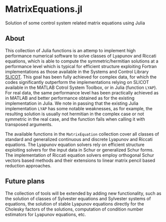# MatrixEquations.jl
Solution of some control system related matrix equations using Julia

## About
This collection of Julia functions is an attemp to implement high performance
numerical software to solve classes of Lyapunov and Riccati equations, which
is able to compute the symmetric/hermitian solutions at a performance level
which is typical for efficient structure exploiting Fortran implementations as those
available in the Systems and Control Library [SLICOT](http://slicot.org/).
This goal has been fully achieved for complex data, for which the codes significantly outperform the implementations relying on SLICOT available in the MATLAB Cotrol System Toolbox, or in Julia (function `LYAP`).
For real data, the same performance level has been practically achieved as in MATLAB and
better performance obtained as for the existing implementation in Julia. We note in passing
that the existing Julia implementation `LYAP` has some notable weaknesses, as for example,
the resulting solution is usually not hermitian in the complex case or not symmetric
in the real case, and the function fails when calling it with transposed arguments.

The available functions in the `MatrixEquation` collection cover all classes of
standard and generalized continuous and discrete Lyapunov and Riccati equations.
The Lyapunov equation solvers rely on efficient structure exploiting
solvers  for the input data in Schur or generalized Schur forms.
The implementation of Riccati equation solvers employ orthogonal Schur vectors
based methods and their extensions to linear matrix pencil based reduction approaches.   

## Future plans
The collection of tools will be extended by adding new functionality, such as the solution
of classes of Sylvester equations and Sylvester systems of equations, the solution of stable Lyapunov
equations directly for the Cholesky factors of the solutions, computation of condition
number estimators for Lyapunov equations, etc.
